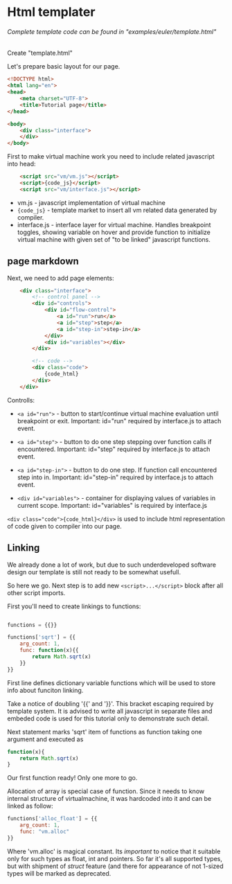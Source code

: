 # Html templater

###### Complete template code can be found in "examples/euler/template.html"

Create "template.html"

Let's prepare basic layout for our page.

```html
<!DOCTYPE html>
<html lang="en">
<head>
    <meta charset="UTF-8">
    <title>Tutorial page</title>
</head>

<body>
    <div class="interface">
    </div>
</body>
```

First to make virtual machine work you need to include related javascript into head:

```html
    <script src="vm/vm.js"></script>
    <script>{code_js}</script>
    <script src="vm/interface.js"></script>
```

* vm.js - javascript implementation of virtual machine
* ```{code_js}``` - template market to insert all vm related data generated by compiler.
* interface.js - interface layer for virtual machine. Handles breakpoint toggles,
showing variable on hover and provide function to initialize virtual machine with
given set of "to be linked" javascript functions.

## page markdown

Next, we need to add page elements:

```html
    <div class="interface">
        <!-- control panel -->
        <div id="controls">
            <div id="flow-control">
                <a id="run">run</a>
                <a id="step">step</a>
                <a id="step-in">step-in</a>
            </div>
            <div id="variables"></div>
        </div>

        <!-- code -->
        <div class="code">
            {code_html}
        </div>
    </div>
``` 

Controlls:

* ```<a id="run">``` - button to start/continue virtual machine evaluation until breakpoint or exit. Important: id="run" required by interface.js to attach event.
* ```<a id="step">``` - button to do one step stepping over function calls if encountered. Important: id="step" required by interface.js to attach event.
* ```<a id="step-in">``` - button to do one step. If function call encountered step into in. Important: id="step-in" required by interface.js to attach event. 

* ```<div id="variables">``` - container for displaying values of variables in current scope. Important: id="variables" is required by interface.js

```<div class="code">{code_html}</div>``` is used to include html representation of code given to compiler into our page.


## Linking

We already done a lot of work, but due to such underdeveloped software design our template is still not ready to be somewhat usefull. 

So here we go. Next step is to add new ```<script>...</script>``` block after all other script imports.


First you'll need to create linkings to functions:

```js

functions = {{}}

functions['sqrt'] = {{
    arg_count: 1,
    func: function(x){{
        return Math.sqrt(x)
    }}
}}
```

First line defines dictionary variable functions which will be used to store info about funciton linking. 

Take a notice of doubling '{{' and '}}'. This bracket escaping required by template system. It is advised to write all javascript in separate files and embeded code is used for this tutorial only to demonstrate such detail.

Next statement marks 'sqrt' item of functions as function taking one argument and executed as 
```js
function(x){
    return Math.sqrt(x)
}
```

Our first function ready! Only one more to go. 

Allocation of array is special case of function. Since it needs to know internal structure of virtualmachine, it was hardcoded into it and can be linked as follow:

```js
functions['alloc_float'] = {{
    arg_count: 1,
    func: "vm.alloc"
}}
```

Where 'vm.alloc' is magical constant. Its *important* to notice that it suitable only for such types as float, int and pointers. So far it's all supported types, but with shipment of *struct* feature (and there for appearance of not 1-sized types will be marked as deprecated.


